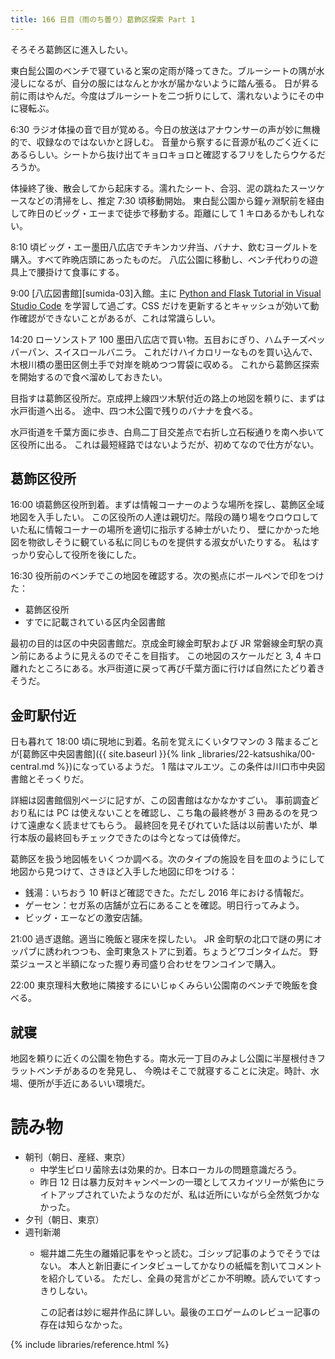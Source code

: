 ```yaml
---
title: 166 日目（雨のち曇り）葛飾区探索 Part 1
---
```


そろそろ葛飾区に進入したい。

東白髭公園のベンチで寝ていると案の定雨が降ってきた。ブルーシートの隅が水浸しになるが、自分の服にはなんとか水が届かないように踏ん張る。
日が昇る前に雨はやんだ。今度はブルーシートを二つ折りにして、濡れないようにその中に寝転ぶ。

6:30 ラジオ体操の音で目が覚める。今日の放送はアナウンサーの声が妙に無機的で、収録なのではないかと訝しむ。
音量から察するに音源が私のごく近くにあるらしい。シートから抜け出てキョロキョロと確認するフリをしたらウケるだろうか。

体操終了後、散会してから起床する。濡れたシート、合羽、泥の跳ねたスーツケースなどの清掃をし、推定 7:30 頃移動開始。
東白髭公園から鐘ヶ淵駅前を経由して昨日のビッグ・エーまで徒歩で移動する。距離にして 1 キロあるかもしれない。

8:10 頃ビッグ・エー墨田八広店でチキンカツ弁当、バナナ、飲むヨーグルトを購入。すべて昨晩店頭にあったものだ。
八広公園に移動し、ベンチ代わりの遊具上で腰掛けて食事にする。

9:00 [八広図書館][sumida-03]入館。主に
[Python and Flask Tutorial in Visual Studio Code](https://code.visualstudio.com/docs/python/tutorial-flask)
を学習して過ごす。CSS だけを更新するとキャッシュが効いて動作確認ができないことがあるが、これは常識らしい。

14:20 ローソンストア 100 墨田八広店で買い物。五目おにぎり、ハムチーズペッパーパン、スイスロールバニラ。
これだけハイカロリーなものを買い込んで、木根川橋の墨田区側土手で対岸を眺めつつ胃袋に収める。
これから葛飾区探索を開始するので食べ溜めしておきたい。

目指すは葛飾区役所だ。京成押上線四ツ木駅付近の路上の地図を頼りに、まずは水戸街道へ出る。
途中、四つ木公園で残りのバナナを食べる。

水戸街道を千葉方面に歩き、白鳥二丁目交差点で右折し立石桜通りを南へ歩いて区役所に出る。
これは最短経路ではないようだが、初めてなので仕方がない。

## 葛飾区役所

16:00 頃葛飾区役所到着。まずは情報コーナーのような場所を探し、葛飾区全域地図を入手したい。
この区役所の人達は親切だ。階段の踊り場をウロウロしていた私に情報コーナーの場所を適切に指示する紳士がいたり、
壁にかかった地図を物欲しそうに観ている私に同じものを提供する淑女がいたりする。
私はすっかり安心して役所を後にした。

16:30 役所前のベンチでこの地図を確認する。次の拠点にボールペンで印をつけた：
* 葛飾区役所
* すでに記載されている区内全図書館

最初の目的は区の中央図書館だ。京成金町線金町駅および JR 常磐線金町駅の真ン前にあるように見えるのでそこを目指す。
この地図のスケールだと 3, 4 キロ離れたところにある。水戸街道に戻って再び千葉方面に行けば自然にたどり着きそうだ。

## 金町駅付近

日も暮れて 18:00 頃に現地に到着。名前を覚えにくいタワマンの 3 階まるごとが[葛飾区中央図書館]({{ site.baseurl }}{% link _libraries/22-katsushika/00-central.md %})になっているようだ。
1 階はマルエツ。この条件は川口市中央図書館とそっくりだ。

詳細は図書館個別ページに記すが、この図書館はなかなかすごい。
事前調査どおり私には PC は使えないことを確認し、こち亀の最終巻が 3 冊あるのを見つけて遠慮なく読ませてもらう。
最終回を見そびれていた話は以前書いたが、単行本版の最終回もチェックできたのは今となっては僥倖だ。

葛飾区を扱う地図帳をいくつか調べる。次のタイプの施設を目を皿のようにして地図から見つけて、さきほど入手した地図に印をつける：
* 銭湯：いちおう 10 軒ほど確認できた。ただし 2016 年における情報だ。
* ゲーセン：セガ系の店舗が立石にあることを確認。明日行ってみよう。
* ビッグ・エーなどの激安店舗。

21:00 過ぎ退館。適当に晩飯と寝床を探したい。
JR 金町駅の北口で謎の男にオッパブに誘われつつも、金町東急ストアに到着。ちょうどワゴンタイムだ。
野菜ジュースと半額になった握り寿司盛り合わせをワンコインで購入。

22:00 東京理科大敷地に隣接するにいじゅくみらい公園南のベンチで晩飯を食べる。

## 就寝

地図を頼りに近くの公園を物色する。南水元一丁目のみよし公園に半屋根付きフラットベンチがあるのを発見し、
今晩はそこで就寝することに決定。時計、水場、便所が手近にあるいい環境だ。

# 読み物

* 朝刊（朝日、産経、東京）
  * 中学生ピロリ菌除去は効果的か。日本ローカルの問題意識だろう。
  * 昨日 12 日は暴力反対キャンペーンの一環としてスカイツリーが紫色にライトアップされていたようなのだが、私は近所にいながら全然気づかなかった。
* 夕刊（朝日、東京）
* 週刊新潮
  * 堀井雄二先生の離婚記事をやっと読む。ゴシップ記事のようでそうではない。
    本人と新旧妻にインタビューしてかなりの紙幅を割いてコメントを紹介している。
    ただし、全員の発言がどこか不明瞭。読んでいてすっきりしない。

    この記者は妙に堀井作品に詳しい。最後のエロゲームのレビュー記事の存在は知らなかった。

{% include libraries/reference.html %}
